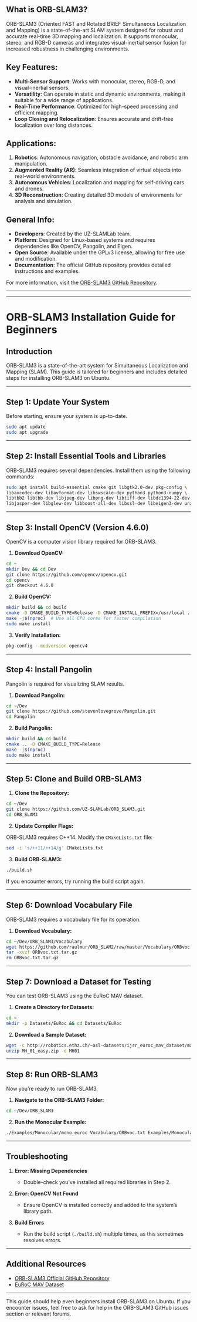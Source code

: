 ## What is ORB-SLAM3?

ORB-SLAM3 (Oriented FAST and Rotated BRIEF Simultaneous Localization and Mapping) is a state-of-the-art SLAM system designed for robust and accurate real-time 3D mapping and localization. It supports monocular, stereo, and RGB-D cameras and integrates visual-inertial sensor fusion for increased robustness in challenging environments.

## Key Features:
- **Multi-Sensor Support**: Works with monocular, stereo, RGB-D, and visual-inertial sensors.
- **Versatility**: Can operate in static and dynamic environments, making it suitable for a wide range of applications.
- **Real-Time Performance**: Optimized for high-speed processing and efficient mapping.
- **Loop Closing and Relocalization**: Ensures accurate and drift-free localization over long distances.

## Applications:
1. **Robotics**: Autonomous navigation, obstacle avoidance, and robotic arm manipulation.
2. **Augmented Reality (AR)**: Seamless integration of virtual objects into real-world environments.
3. **Autonomous Vehicles**: Localization and mapping for self-driving cars and drones.
4. **3D Reconstruction**: Creating detailed 3D models of environments for analysis and simulation.

## General Info:
- **Developers**: Created by the UZ-SLAMLab team.
- **Platform**: Designed for Linux-based systems and requires dependencies like OpenCV, Pangolin, and Eigen.
- **Open Source**: Available under the GPLv3 license, allowing for free use and modification.
- **Documentation**: The official GitHub repository provides detailed instructions and examples.

For more information, visit the [ORB-SLAM3 GitHub Repository](https://github.com/UZ-SLAMLab/ORB_SLAM3).

----
---

# ORB-SLAM3 Installation Guide for Beginners

## Introduction

ORB-SLAM3 is a state-of-the-art system for Simultaneous Localization and Mapping (SLAM). This guide is tailored for beginners and includes detailed steps for installing ORB-SLAM3 on Ubuntu.

----------

## Step 1: Update Your System

Before starting, ensure your system is up-to-date.

```bash
sudo apt update
sudo apt upgrade

```

----------

## Step 2: Install Essential Tools and Libraries

ORB-SLAM3 requires several dependencies. Install them using the following commands:

```bash
sudo apt install build-essential cmake git libgtk2.0-dev pkg-config \
libavcodec-dev libavformat-dev libswscale-dev python3 python3-numpy \
libtbb2 libtbb-dev libjpeg-dev libpng-dev libtiff-dev libdc1394-22-dev \
libjasper-dev libglew-dev libboost-all-dev libssl-dev libeigen3-dev unzip wget

```

----------

## Step 3: Install OpenCV (Version 4.6.0)

OpenCV is a computer vision library required for ORB-SLAM3.

1.  **Download OpenCV:**

```bash
cd ~
mkdir Dev && cd Dev
git clone https://github.com/opencv/opencv.git
cd opencv
git checkout 4.6.0

```

2.  **Build OpenCV:**

```bash
mkdir build && cd build
cmake -D CMAKE_BUILD_TYPE=Release -D CMAKE_INSTALL_PREFIX=/usr/local ..
make -j$(nproc)  # Use all CPU cores for faster compilation
sudo make install

```

3.  **Verify Installation:**

```bash
pkg-config --modversion opencv4

```

----------

## Step 4: Install Pangolin

Pangolin is required for visualizing SLAM results.

1.  **Download Pangolin:**

```bash
cd ~/Dev
git clone https://github.com/stevenlovegrove/Pangolin.git
cd Pangolin

```

2.  **Build Pangolin:**

```bash
mkdir build && cd build
cmake .. -D CMAKE_BUILD_TYPE=Release
make -j$(nproc)
sudo make install

```

----------

## Step 5: Clone and Build ORB-SLAM3

1.  **Clone the Repository:**

```bash
cd ~/Dev
git clone https://github.com/UZ-SLAMLab/ORB_SLAM3.git
cd ORB_SLAM3

```

2.  **Update Compiler Flags:**

ORB-SLAM3 requires C++14. Modify the `CMakeLists.txt` file:

```bash
sed -i 's/++11/++14/g' CMakeLists.txt

```

3.  **Build ORB-SLAM3:**

```bash
./build.sh

```

If you encounter errors, try running the build script again.

----------

## Step 6: Download Vocabulary File

ORB-SLAM3 requires a vocabulary file for its operation.

1.  **Download Vocabulary:**

```bash
cd ~/Dev/ORB_SLAM3/Vocabulary
wget https://github.com/raulmur/ORB_SLAM2/raw/master/Vocabulary/ORBvoc.txt.tar.gz
tar -xvzf ORBvoc.txt.tar.gz
rm ORBvoc.txt.tar.gz

```

----------

## Step 7: Download a Dataset for Testing

You can test ORB-SLAM3 using the EuRoC MAV dataset.

1.  **Create a Directory for Datasets:**

```bash
cd ~
mkdir -p Datasets/EuRoc && cd Datasets/EuRoc

```

2.  **Download a Sample Dataset:**

```bash
wget -c http://robotics.ethz.ch/~asl-datasets/ijrr_euroc_mav_dataset/machine_hall/MH_01_easy/MH_01_easy.zip
unzip MH_01_easy.zip -d MH01

```

----------

## Step 8: Run ORB-SLAM3

Now you’re ready to run ORB-SLAM3.

1.  **Navigate to the ORB-SLAM3 Folder:**

```bash
cd ~/Dev/ORB_SLAM3

```

2.  **Run the Monocular Example:**

```bash
./Examples/Monocular/mono_euroc Vocabulary/ORBvoc.txt Examples/Monocular/EuRoC.yaml ~/Datasets/EuRoc/MH01 ./Examples/Monocular/EuRoC_TimeStamps/MH01.txt

```

----------

## Troubleshooting

1.  **Error: Missing Dependencies**
    
    -   Double-check you’ve installed all required libraries in Step 2.
2.  **Error: OpenCV Not Found**
    
    -   Ensure OpenCV is installed correctly and added to the system’s library path.
3.  **Build Errors**
    
    -   Run the build script (`./build.sh`) multiple times, as this sometimes resolves errors.

----------

## Additional Resources

-   [ORB-SLAM3 Official GitHub Repository](https://github.com/UZ-SLAMLab/ORB_SLAM3)
-   [EuRoC MAV Dataset](https://projects.asl.ethz.ch/datasets/doku.php?id=kmavvisualinertialdatasets)

----------

This guide should help even beginners install ORB-SLAM3 on Ubuntu. If you encounter issues, feel free to ask for help in the ORB-SLAM3 GitHub issues section or relevant forums.
